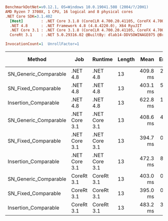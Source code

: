 ``` ini

BenchmarkDotNet=v0.12.1, OS=Windows 10.0.19041.508 (2004/?/20H1)
AMD Ryzen 7 3700X, 1 CPU, 16 logical and 8 physical cores
.NET Core SDK=3.1.402
  [Host]        : .NET Core 3.1.8 (CoreCLR 4.700.20.41105, CoreFX 4.700.20.41903), X64 RyuJIT
  .NET 4.8      : .NET Framework 4.8 (4.8.4220.0), X64 RyuJIT
  .NET Core 3.1 : .NET Core 3.1.8 (CoreCLR 4.700.20.41105, CoreFX 4.700.20.41903), X64 RyuJIT
  CoreRt 3.1    : .NET 5.0.29316.02 @BuiltBy: dlab14-DDVSOWINAGE075 @Branch: master @Commit: 40be8b7e2598b2ccb827fd90cd30c0e2d4496941, X64 AOT

InvocationCount=1  UnrollFactor=1  

```
|                Method |           Job |       Runtime | Length |     Mean |   Error |  StdDev | Gen 0 | Gen 1 | Gen 2 | Allocated |
|---------------------- |-------------- |-------------- |------- |---------:|--------:|--------:|------:|------:|------:|----------:|
| SN_Generic_Comparable |      .NET 4.8 |      .NET 4.8 |     13 | 409.8 ms | 2.38 ms | 2.23 ms |     - |     - |     - |         - |
|   SN_Fixed_Comparable |      .NET 4.8 |      .NET 4.8 |     13 | 403.1 ms | 5.57 ms | 5.21 ms |     - |     - |     - |         - |
|  Insertion_Comparable |      .NET 4.8 |      .NET 4.8 |     13 | 622.8 ms | 1.22 ms | 1.14 ms |     - |     - |     - |         - |
| SN_Generic_Comparable | .NET Core 3.1 | .NET Core 3.1 |     13 | 408.6 ms | 4.28 ms | 3.80 ms |     - |     - |     - |         - |
|   SN_Fixed_Comparable | .NET Core 3.1 | .NET Core 3.1 |     13 | 394.7 ms | 0.69 ms | 0.64 ms |     - |     - |     - |    1336 B |
|  Insertion_Comparable | .NET Core 3.1 | .NET Core 3.1 |     13 | 472.3 ms | 8.65 ms | 7.67 ms |     - |     - |     - |         - |
| SN_Generic_Comparable |    CoreRt 3.1 |    CoreRt 3.1 |     13 | 403.0 ms | 0.48 ms | 0.42 ms |     - |     - |     - |         - |
|   SN_Fixed_Comparable |    CoreRt 3.1 |    CoreRt 3.1 |     13 | 395.0 ms | 0.90 ms | 0.85 ms |     - |     - |     - |         - |
|  Insertion_Comparable |    CoreRt 3.1 |    CoreRt 3.1 |     13 | 483.2 ms | 3.15 ms | 2.95 ms |     - |     - |     - |         - |
